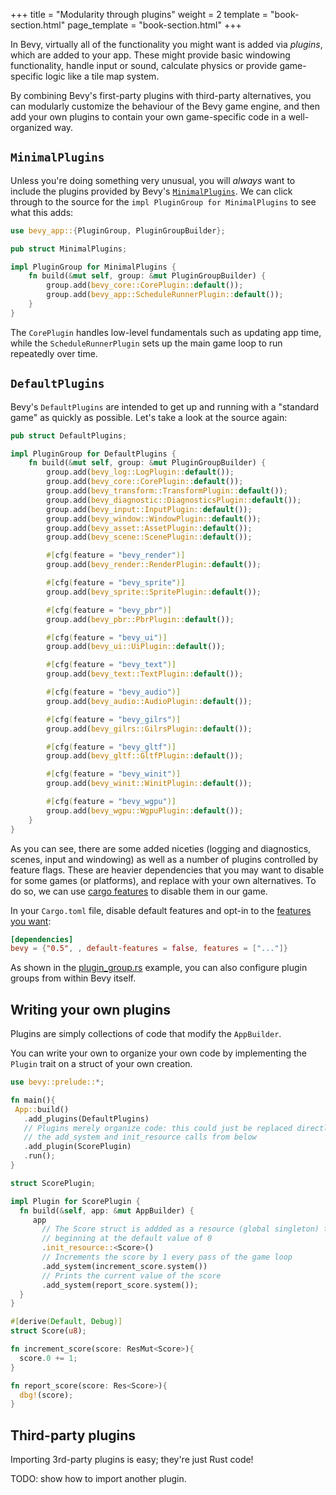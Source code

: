 +++
title = "Modularity through plugins"
weight = 2
template = "book-section.html"
page_template = "book-section.html"
+++

In Bevy, virtually all of the functionality you might want is added via *plugins*, which are added to your app.
These might provide basic windowing functionality, handle input or sound, calculate physics or provide game-specific logic like a tile map system.

By combining Bevy's first-party plugins with third-party alternatives, you can modularly customize the behaviour of the Bevy game engine, and then add your own plugins to contain your own game-specific code in a well-organized way.

## `MinimalPlugins`

Unless you're doing something very unusual, you will *always* want to include the plugins provided by Bevy's [`MinimalPlugins`](https://docs.rs/bevy/latest/bevy/struct.MinimalPlugins.html). We can click through to the source for the `impl PluginGroup for MinimalPlugins` to see what this adds:

```rust
use bevy_app::{PluginGroup, PluginGroupBuilder};

pub struct MinimalPlugins;

impl PluginGroup for MinimalPlugins {
    fn build(&mut self, group: &mut PluginGroupBuilder) {
        group.add(bevy_core::CorePlugin::default());
        group.add(bevy_app::ScheduleRunnerPlugin::default());
    }
}
```

The `CorePlugin` handles low-level fundamentals such as updating app time, while the `ScheduleRunnerPlugin` sets up the main game loop to run repeatedly over time.

## `DefaultPlugins`

Bevy's `DefaultPlugins` are intended to get up and running with a "standard game" as quickly as possible. Let's take a look at the source again:

```rust
pub struct DefaultPlugins;

impl PluginGroup for DefaultPlugins {
    fn build(&mut self, group: &mut PluginGroupBuilder) {
        group.add(bevy_log::LogPlugin::default());
        group.add(bevy_core::CorePlugin::default());
        group.add(bevy_transform::TransformPlugin::default());
        group.add(bevy_diagnostic::DiagnosticsPlugin::default());
        group.add(bevy_input::InputPlugin::default());
        group.add(bevy_window::WindowPlugin::default());
        group.add(bevy_asset::AssetPlugin::default());
        group.add(bevy_scene::ScenePlugin::default());

        #[cfg(feature = "bevy_render")]
        group.add(bevy_render::RenderPlugin::default());

        #[cfg(feature = "bevy_sprite")]
        group.add(bevy_sprite::SpritePlugin::default());

        #[cfg(feature = "bevy_pbr")]
        group.add(bevy_pbr::PbrPlugin::default());

        #[cfg(feature = "bevy_ui")]
        group.add(bevy_ui::UiPlugin::default());

        #[cfg(feature = "bevy_text")]
        group.add(bevy_text::TextPlugin::default());

        #[cfg(feature = "bevy_audio")]
        group.add(bevy_audio::AudioPlugin::default());

        #[cfg(feature = "bevy_gilrs")]
        group.add(bevy_gilrs::GilrsPlugin::default());

        #[cfg(feature = "bevy_gltf")]
        group.add(bevy_gltf::GltfPlugin::default());

        #[cfg(feature = "bevy_winit")]
        group.add(bevy_winit::WinitPlugin::default());

        #[cfg(feature = "bevy_wgpu")]
        group.add(bevy_wgpu::WgpuPlugin::default());
    }
}
```

As you can see, there are some added niceties (logging and diagnostics, scenes, input and windowing) as well as a number of plugins controlled by feature flags.
These are heavier dependencies that you may want to disable for some games (or platforms), and replace with your own alternatives.
To do so, we can use [cargo features](https://doc.rust-lang.org/cargo/reference/features.html) to disable them in our game.

In your `Cargo.toml` file, disable default features and opt-in to the [features you want](https://github.com/bevyengine/bevy/blob/main/docs/cargo_features.md):

```toml
[dependencies]
bevy = {"0.5", , default-features = false, features = ["..."]}
```

As shown in the [plugin_group.rs](https://github.com/bevyengine/bevy/blob/latest/examples/app/plugin_group.rs) example, you can also configure plugin groups from within Bevy itself.

## Writing your own plugins

Plugins are simply collections of code that modify the `AppBuilder`.

You can write your own to organize your own code by implementing the `Plugin` trait on a struct of your own creation.

```rust
use bevy::prelude::*;

fn main(){
 App::build()
   .add_plugins(DefaultPlugins)
   // Plugins merely organize code: this could just be replaced directly with 
   // the add_system and init_resource calls from below
   .add_plugin(ScorePlugin)
   .run();
}

struct ScorePlugin;

impl Plugin for ScorePlugin {
  fn build(&self, app: &mut AppBuilder) {
     app
       // The Score struct is addded as a resource (global singleton) to the world, 
       // beginning at the default value of 0
       .init_resource::<Score>()
       // Increments the score by 1 every pass of the game loop
       .add_system(increment_score.system())
       // Prints the current value of the score
       .add_system(report_score.system());
  }
}

#[derive(Default, Debug)]
struct Score(u8);

fn increment_score(score: ResMut<Score>){
  score.0 += 1;
}

fn report_score(score: Res<Score>){
  dbg!(score);
}
```

## Third-party plugins

Importing 3rd-party plugins is easy; they're just Rust code!

TODO: show how to import another plugin.
